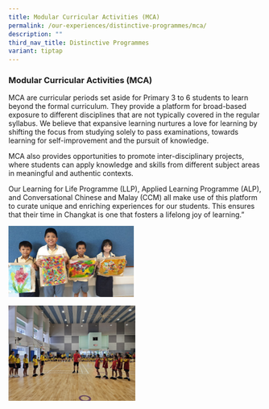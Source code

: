 ```yaml
---
title: Modular Curricular Activities (MCA)
permalink: /our-experiences/distinctive-programmes/mca/
description: ""
third_nav_title: Distinctive Programmes
variant: tiptap
---
```

<h3><strong>Modular Curricular Activities (MCA)</strong></h3>
<p>MCA are curricular periods set aside for Primary 3 to 6 students to learn
beyond the formal curriculum. They provide a platform for broad-based exposure
to different disciplines that are not typically covered in the regular
syllabus. We believe that expansive learning nurtures a love for learning
by shifting the focus from studying solely to pass examinations, towards
learning for self-improvement and the pursuit of knowledge.</p>
<p>MCA also provides opportunities to promote inter-disciplinary projects,
where students can apply knowledge and skills from different subject areas
in meaningful and authentic contexts.</p>
<p>Our Learning for Life Programme (LLP), Applied Learning Programme (ALP),
and Conversational Chinese and Malay (CCM) all make use of this platform
to curate unique and enriching experiences for our students. This ensures
that their time in Changkat is one that fosters a lifelong joy of learning.”</p>
<div class="isomer-image-wrapper">
<img style="width:49.5%" height="auto" width="100%" src="/images/OurExperiences/Distinctive%20Programmes/MCA/mca2.jpg">
</div>
<p></p>
<div class="isomer-image-wrapper">
<img style="width: 50%;" height="auto" width="100%" alt="" src="/images/OurExperiences/Distinctive Programmes/MCA/mca--3.jpg">
</div>
<p>
<br>
</p>
<p>
<br>
</p>